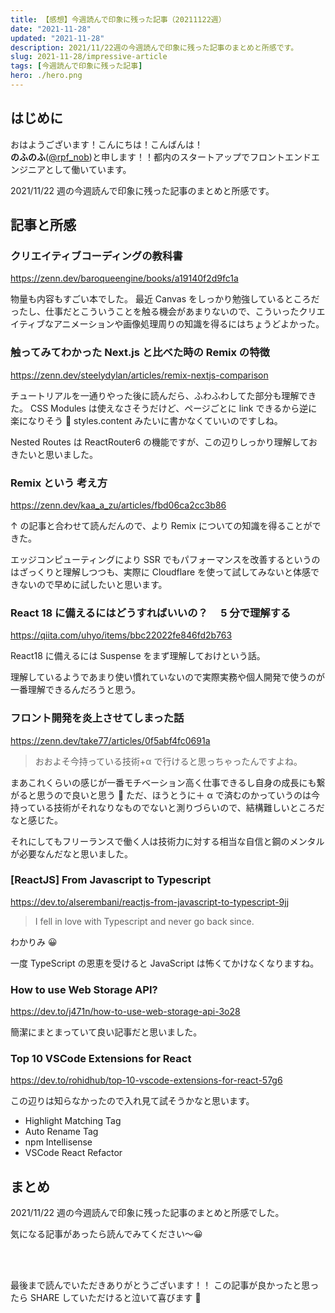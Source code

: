 ```yaml
---
title: 【感想】今週読んで印象に残った記事（20211122週）
date: "2021-11-28"
updated: "2021-11-28"
description: 2021/11/22週の今週読んで印象に残った記事のまとめと所感です。
slug: 2021-11-28/impressive-article
tags: [今週読んで印象に残った記事]
hero: ./hero.png
---
```


## はじめに

おはようございます！こんにちは！こんばんは！<br>
**のふのふ**([@rpf_nob](https://twitter.com/rpf_nob))と申します！！都内のスタートアップでフロントエンドエンジニアとして働いています。

2021/11/22 週の今週読んで印象に残った記事のまとめと所感です。

## 記事と所感

### クリエイティブコーディングの教科書

https://zenn.dev/baroqueengine/books/a19140f2d9fc1a

物量も内容もすごい本でした。
最近 Canvas をしっかり勉強しているところだったし、仕事だとこういうことを触る機会があまりないので、こういったクリエイティブなアニメーションや画像処理周りの知識を得るにはちょうどよかった。

### 触ってみてわかった Next.js と比べた時の Remix の特徴

https://zenn.dev/steelydylan/articles/remix-nextjs-comparison

チュートリアルを一通りやった後に読んだら、ふわふわしてた部分も理解できた。
CSS Modules は使えなさそうだけど、ページごとに link できるから逆に楽になりそう 🤔
styles.content みたいに書かなくていいのですしね。

Nested Routes は ReactRouter6 の機能ですが、この辺りしっかり理解しておきたいと思いました。

### Remix という 考え方

https://zenn.dev/kaa_a_zu/articles/fbd06ca2cc3b86

↑ の記事と合わせて読んだんので、より Remix についての知識を得ることができた。

エッジコンピューティングにより SSR でもパフォーマンスを改善するというのはざっくりと理解しつつも、実際に Cloudflare を使って試してみないと体感できないので早めに試したいと思います。

### React 18 に備えるにはどうすればいいの？　 5 分で理解する

https://qiita.com/uhyo/items/bbc22022fe846fd2b763

React18 に備えるには Suspense をまず理解しておけという話。

理解しているようであまり使い慣れていないので実際実務や個人開発で使うのが一番理解できるんだろうと思う。

### フロント開発を炎上させてしまった話

https://zenn.dev/take77/articles/0f5abf4fc0691a

> おおよそ今持っている技術+α で行けると思っちゃったんですよね。

まあこれくらいの感じが一番モチベーション高く仕事できるし自身の成長にも繋がると思うので良いと思う 🤔
ただ、ほうとうに＋ α で済むのかっていうのは今持っている技術がそれなりなものでないと測りづらいので、結構難しいところだなと感じた。

それにしてもフリーランスで働く人は技術力に対する相当な自信と鋼のメンタルが必要なんだなと思いました。

### [ReactJS] From Javascript to Typescript

https://dev.to/alserembani/reactjs-from-javascript-to-typescript-9jj

> I fell in love with Typescript and never go back since.

わかりみ 😀

一度 TypeScript の恩恵を受けると JavaScript は怖くてかけなくなりますね。

### How to use Web Storage API?

https://dev.to/j471n/how-to-use-web-storage-api-3o28

簡潔にまとまっていて良い記事だと思いました。

### Top 10 VSCode Extensions for React

https://dev.to/rohidhub/top-10-vscode-extensions-for-react-57g6

この辺りは知らなかったので入れ見て試そうかなと思います。

- Highlight Matching Tag
- Auto Rename Tag
- npm Intellisense
- VSCode React Refactor

## まとめ

2021/11/22 週の今週読んで印象に残った記事のまとめと所感でした。

気になる記事があったら読んでみてください〜😀

<br>
<br>

最後まで読んでいただきありがとうございます！！
この記事が良かったと思ったら SHARE していただけると泣いて喜びます 🤣
